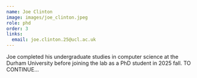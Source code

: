```yaml
---
name: Joe Clinton
image: images/joe_clinton.jpeg
role: phd
order: 3
links:
  email: joe.clinton.25@ucl.ac.uk
---
```


Joe completed his undergraduate studies in computer science at the Durham University before joining the lab as a PhD student in 2025 fall. TO CONTINUE...
